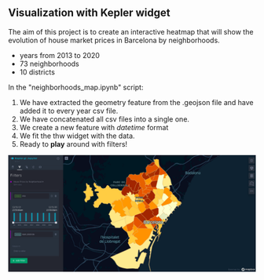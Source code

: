 ## Visualization with Kepler widget

The aim of this project is to create an interactive heatmap that will show the evolution of house market prices in Barcelona by neighborhoods.

* years from 2013 to 2020
* 73 neighborhoods
* 10 districts


In the "neighborhoods_map.ipynb" script:

1. We have extracted the geometry feature from the .geojson file and have added it to every year csv file.
2. We have concatenated all csv files into a single one.
3. We create a new feature with _datetime_ format
4. We fit the thw widget with the data.
4. Ready to **play** around with filters!

![bcn_map](./bcn-map.png)